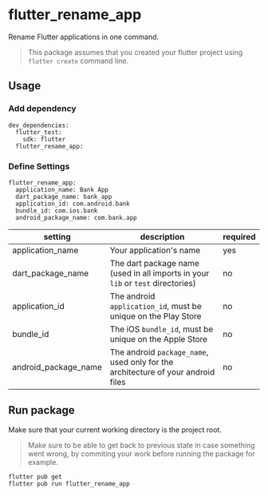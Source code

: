 # flutter_rename_app

Rename Flutter applications in one command.

> This package assumes that you created your flutter project using `flutter create` command line.

## Usage

### Add dependency

```
dev_dependencies:
  flutter_test:
    sdk: flutter
  flutter_rename_app:
```

### Define Settings

```
flutter_rename_app:
  application_name: Bank App
  dart_package_name: bank_app
  application_id: com.android.bank
  bundle_id: com.ios.bank
  android_package_name: com.bank.app
```

| setting | description | required |
| ---- | -- | -- |
| application_name | Your application's name | yes |
| dart_package_name | The dart package name (used in all imports in your `lib` or `test` directories) | no |
| application_id | The android `application_id`, must be unique on the Play Store | no |
| bundle_id | The iOS `bundle_id`, must be unique on the Apple Store | no |
| android_package_name | The android `package_name`, used only for the architecture of your android files | no |

## Run package

Make sure that your current working directory is the project root.

> Make sure to be able to get back to previous state in case something went wrong, by commiting your work before running the package for example.


```
flutter pub get
flutter pub run flutter_rename_app
```
